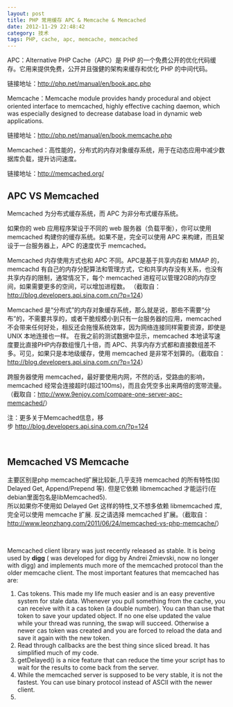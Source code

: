 ```yaml
---
layout: post
title: PHP 常用缓存 APC & Memcache & Memcached
date: 2012-11-29 22:48:42
category: 技术
tags: PHP, cache, apc, memcache, memcached
---
```



APC：Alternative PHP Cache（APC）是 PHP 的一个免费公开的优化代码缓存。它用来提供免费，公开并且强健的架构来缓存和优化 PHP 的中间代码。
 
链接地址：<http://php.net/manual/en/book.apc.php>
 
Memcache：Memcache module provides handy procedural and object oriented interface to memcached, highly effective caching daemon, which was especially designed to decrease database load in dynamic web applications. 
 
链接地址：<http://php.net/manual/en/book.memcache.php>
 
Memcached：高性能的，分布式的内存对象缓存系统，用于在动态应用中减少数据库负载，提升访问速度。
 
链接地址：<http://memcached.org/>


## APC VS Memcached

Memcached 为分布式缓存系统，而 APC 为非分布式缓存系统。 

如果你的 web 应用程序架设于不同的 web 服务器（负载平衡），你可以使用 memcached 构建你的缓存系统。如果不是，完全可以使用 APC 来构建，而且架设于一台服务器上，APC 的速度优于 memcached。 

Memcached 内存使用方式也和 APC 不同。APC是基于共享内存和 MMAP 的，memcachd 有自己的内存分配算法和管理方式，它和共享内存没有关系，也没有共享内存的限制，通常情况下，每个 memcached 进程可以管理2GB的内存空间，如果需要更多的空间，可以增加进程数。 （截取自：<http://blog.developers.api.sina.com.cn/?p=124>） 

Memcached 是“分布式”的内存对象缓存系统，那么就是说，那些不需要“分布”的，不需要共享的，或者干脆规模小到只有一台服务器的应用，memcached 不会带来任何好处，相反还会拖慢系统效率，因为网络连接同样需要资源，即使是 UNIX 本地连接也一样。 在我之前的测试数据中显示，memcached 本地读写速度要比直接PHP内存数组慢几十倍，而 APC、共享内存方式都和直接数组差不多。可见，如果只是本地级缓存，使用 memcached 是非常不划算的。（截取自：<http://blog.developers.api.sina.com.cn/?p=124>） 

跨服务器使用 memcached，最好要使用内网，不然的话，受路由的影响，memcached 经常会连接超时(超过100ms)，而且会凭空多出来两倍的宽带流量。（截取自：<http://www.9enjoy.com/compare-one-server-apc-memcached/>）

注：更多关于Memcached信息，移步 <http://blog.developers.api.sina.com.cn/?p=124>

 

## Memcached VS Memcache

主要区别是php memcached扩展比较新,几乎支持 memcached 的所有特性(如 Delayed Get, Append/Prepend 等). 但是它依赖 libmemcached 才能运行(在debian里面包名是libMemcached5).  
所以如果你不使用如 Delayed Get 这样的特性,又不想多依赖 libmemcached 库, 完全可以使用 memcache 扩展. 反之请选择 memcached 扩展。（截取自：<http://www.leonzhang.com/2011/06/24/memcached-vs-php-memcache/>）

 

Memcached client library was just recently released as stable. It is being used by **digg** ( was developed for digg by Andrei Zmievski, now no longer with digg) and implements much more of the memcached protocol than the older memcache client. The most important features that memcached has are:

  1. Cas tokens. This made my life much easier and is an easy preventive system for stale data. Whenever you pull something from the cache, you can receive with it a cas token (a double number). You can than use that token to save your updated object. If no one else updated the value while your thread was running, the swap will succeed. Otherwise a newer cas token was created and you are forced to reload the data and save it again with the new token.
  2. Read through callbacks are the best thing since sliced bread. It has simplified much of my code.
  3. getDelayed() is a nice feature that can reduce the time your script has to wait for the results to come back from the server.
  4. While the memcached server is supposed to be very stable, it is not the fastest. You can use binary protocol instead of ASCII with the newer client.
  5.
